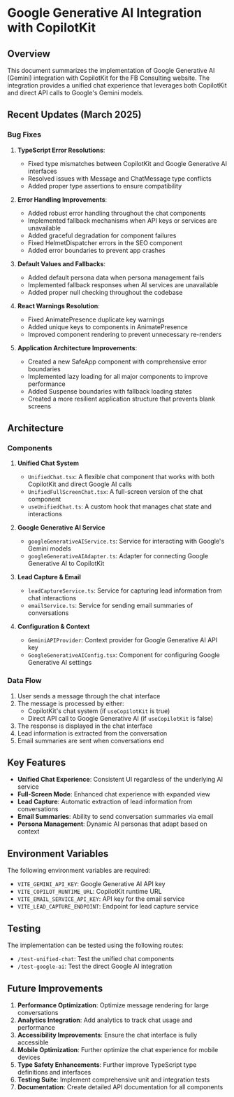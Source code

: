 # Google Generative AI Integration with CopilotKit

## Overview

This document summarizes the implementation of Google Generative AI (Gemini) integration with CopilotKit for the FB Consulting website. The integration provides a unified chat experience that leverages both CopilotKit and direct API calls to Google's Gemini models.

## Recent Updates (March 2025)

### Bug Fixes

1. **TypeScript Error Resolutions**:
   - Fixed type mismatches between CopilotKit and Google Generative AI interfaces
   - Resolved issues with Message and ChatMessage type conflicts
   - Added proper type assertions to ensure compatibility

2. **Error Handling Improvements**:
   - Added robust error handling throughout the chat components
   - Implemented fallback mechanisms when API keys or services are unavailable
   - Added graceful degradation for component failures
   - Fixed HelmetDispatcher errors in the SEO component
   - Added error boundaries to prevent app crashes

3. **Default Values and Fallbacks**:
   - Added default persona data when persona management fails
   - Implemented fallback responses when AI services are unavailable
   - Added proper null checking throughout the codebase

4. **React Warnings Resolution**:
   - Fixed AnimatePresence duplicate key warnings
   - Added unique keys to components in AnimatePresence
   - Improved component rendering to prevent unnecessary re-renders

5. **Application Architecture Improvements**:
   - Created a new SafeApp component with comprehensive error boundaries
   - Implemented lazy loading for all major components to improve performance
   - Added Suspense boundaries with fallback loading states
   - Created a more resilient application structure that prevents blank screens

## Architecture

### Components

1. **Unified Chat System**
   - `UnifiedChat.tsx`: A flexible chat component that works with both CopilotKit and direct Google AI calls
   - `UnifiedFullScreenChat.tsx`: A full-screen version of the chat component
   - `useUnifiedChat.ts`: A custom hook that manages chat state and interactions

2. **Google Generative AI Service**
   - `googleGenerativeAIService.ts`: Service for interacting with Google's Gemini models
   - `googleGenerativeAIAdapter.ts`: Adapter for connecting Google Generative AI to CopilotKit

3. **Lead Capture & Email**
   - `leadCaptureService.ts`: Service for capturing lead information from chat interactions
   - `emailService.ts`: Service for sending email summaries of conversations

4. **Configuration & Context**
   - `GeminiAPIProvider`: Context provider for Google Generative AI API key
   - `GoogleGenerativeAIConfig.tsx`: Component for configuring Google Generative AI settings

### Data Flow

1. User sends a message through the chat interface
2. The message is processed by either:
   - CopilotKit's chat system (if `useCopilotKit` is true)
   - Direct API call to Google Generative AI (if `useCopilotKit` is false)
3. The response is displayed in the chat interface
4. Lead information is extracted from the conversation
5. Email summaries are sent when conversations end

## Key Features

- **Unified Chat Experience**: Consistent UI regardless of the underlying AI service
- **Full-Screen Mode**: Enhanced chat experience with expanded view
- **Lead Capture**: Automatic extraction of lead information from conversations
- **Email Summaries**: Ability to send conversation summaries via email
- **Persona Management**: Dynamic AI personas that adapt based on context

## Environment Variables

The following environment variables are required:

- `VITE_GEMINI_API_KEY`: Google Generative AI API key
- `VITE_COPILOT_RUNTIME_URL`: CopilotKit runtime URL
- `VITE_EMAIL_SERVICE_API_KEY`: API key for the email service
- `VITE_LEAD_CAPTURE_ENDPOINT`: Endpoint for lead capture service

## Testing

The implementation can be tested using the following routes:

- `/test-unified-chat`: Test the unified chat components
- `/test-google-ai`: Test the direct Google AI integration

## Future Improvements

1. **Performance Optimization**: Optimize message rendering for large conversations
2. **Analytics Integration**: Add analytics to track chat usage and performance
3. **Accessibility Improvements**: Ensure the chat interface is fully accessible
4. **Mobile Optimization**: Further optimize the chat experience for mobile devices
5. **Type Safety Enhancements**: Further improve TypeScript type definitions and interfaces
6. **Testing Suite**: Implement comprehensive unit and integration tests
7. **Documentation**: Create detailed API documentation for all components
